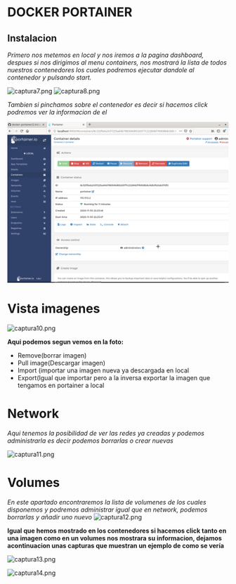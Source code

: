 
 # DOCKER PORTAINER
  
## Instalacion
*Primero nos metemos en local y nos iremos a la pagina dashboard, despues si nos dirigimos al menu containers, nos mostrará la lista de todos nuestros contenedores los cuales podremos ejecutar dandole al contenedor y pulsando start.*

 ![captura7.png](/captura/captura7.png)
 ![captura8.png](/captura/captura8.png)

*Tambien si pinchamos sobre el contenedor es decir si hacemos click podremos ver la informacion de el*

 ![captura9.png ](/capturas/captura9.png)


# Vista imagenes

 ![captura10.png](/captura/captura10.png)

**Aqui podemos segun vemos en la foto:**

* Remove(borrar imagen)
* Pull image(Descargar imagen)
* Import (importar una imagen nueva ya descargada en local
* Export(Igual que importar pero a la inversa exportar la imagen que tengamos en portainer a local


# Network

*Aqui tenemos la posibilidad de ver las redes ya creadas y podemos administrarla es decir podemos borrarlas o crear nuevas*

 ![captura11.png](/captura/captura11.png)

# Volumes

*En este apartado encontraremos la lista de volumenes de los cuales disponemos y podremos administrar igual que en network, podemos borrarlas y añadir uno nuevo* 
 ![captura12.png](/captura/captura12.png)

**Igual que hemos mostrado en los contenedores si hacemos click tanto en una imagen como en un volumes nos mostrara su informacion, dejamos acontinuacion unas capturas que muestran un ejemplo de como se vería**

 ![captura13.png](/captura/captura13.png)
 
 ![captura14.png](/captura/captura14.png)
